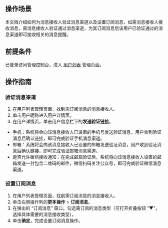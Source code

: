 ## 操作场景
本文档介绍如何为消息接收人验证消息渠道以及设置订阅消息，如需消息接收人接收消息，需消息接收人验证通过消息渠道，为其订阅消息后该用户已验证通过的消息渠道即可接收相关的消息提醒。

## 前提条件
已登录访问管理控制台，进入 [用户列表](https://console.cloud.tencent.com/cam) 管理页面。

## 操作指南
### 验证消息渠道
1. 在用户列表管理页面，找到需订阅消息的消息接收人。
2. 单击用户昵称进入用户详情页。
3. 在用户详情页，单击用户信息栏下的**发送验证链接**。
 - 手机：系统将会向该消息接收人已设置的手机号发送验证消息，用户收到验证消息后确认链接，即可完成验证手机消息渠道。
 - 邮箱：系统将会向该消息接收人已设置的邮箱发送验证消息，用户收到验证消息后确认链接，即可完成验证邮箱消息渠道。
 - 是否允许微信接收通知：在完成邮箱验证后，系统将向该消息接收人设置的邮箱发送一封包含二维码的邮件，微信扫码关注公众号，即可完成验证微信消息渠道。

### 设置订阅消息
1. 在用户列表管理页面，找到需订阅消息的消息接收人。
2. 单击右侧操作列的**更多操作** > **订阅消息**。
3. 在弹出的 “订阅消息” 窗口，勾选需订阅的消息类型（可打开折叠按钮 “▼”，选择具体需要的消息接收类型）。
4. 单击**确定**，完成设置订阅消息操作。
